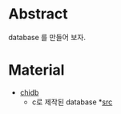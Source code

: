 # Abstract

database 를 만들어 보자.

# Material

* [chidb](http://chi.cs.uchicago.edu/chidb/index.html)
  * c로 제작된 database
  *[src](https://github.com/uchicago-cs/chidb)
